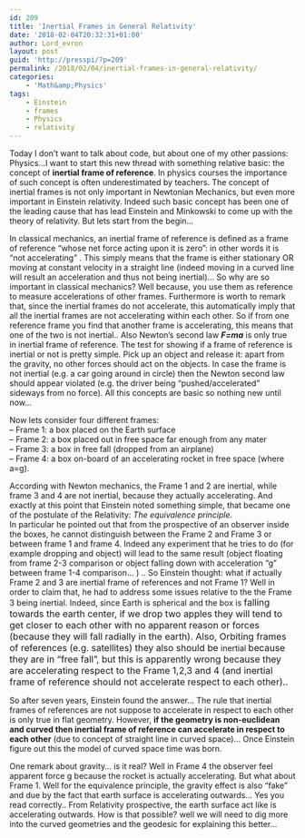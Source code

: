 ```yaml
---
id: 209
title: 'Inertial Frames in General Relativity'
date: '2018-02-04T20:32:31+01:00'
author: Lord_evron
layout: post
guid: 'http://presspi/?p=209'
permalink: /2018/02/04/inertial-frames-in-general-relativity/
categories:
    - 'Math&amp;Physics'
tags:
    - Einstein
    - frames
    - Physics
    - relativity
---
```


Today I don’t want to talk about code, but about one of my other passions: Physics…I want to start this new thread with something relative basic: the concept of **inertial frame of reference**. In physics courses the importance of such concept is often underestimated by teachers. The concept of inertial frames is not only important in Newtonian Mechanics, but even more important in Einstein relativity.  Indeed such basic concept has been one of the leading cause that has lead Einstein and Minkowski to come up with the theory of relativity. But lets start from the begin…

In classical mechanics, an inertial frame of reference is defined as a frame of reference “whose net force acting upon it is zero”: in other words it is “not accelerating” . This simply means that the frame is either stationary OR moving at constant velocity in a straight line (indeed moving in a curved line will result an acceleration and thus not being inertial)… So why are so important in classical mechanics? Well because, you use them as reference to measure accelerations of other frames. Furthermore is worth to remark that, since the inertial frames do not accelerate, this automatically imply that all the inertial frames are not accelerating within each other. So if from one reference frame you find that another frame is accelerating, this means that one of the two is not inertial.. Also Newton’s second law ***F=ma*** is only true in inertial frame of reference. The test for showing if a frame of reference is inertial or not is pretty simple. Pick up an object and release it: apart from the gravity, no other forces should act on the objects. In case the frame is not inertial (e.g. a car going around in circle) then the Newton second law should appear violated (e.g. the driver being “pushed/accelerated” sideways from no force). All this concepts are basic so nothing new until now…

Now lets consider four different frames:  
– Frame 1: a box placed on the Earth surface  
– Frame 2: a box placed out in free space far enough from any mater  
– Frame 3: a box in free fall (dropped from an airplane)  
– Frame 4: a box on-board of an accelerating rocket in free space (where a=g).

According with Newton mechanics, the Frame 1 and 2 are inertial, while frame 3 and 4 are not inertial, because they actually accelerating. And exactly at this point that Einstein noted something simple, that became one of the postulate of the Relativity: *The equivalence principle.*  
In particular he pointed out that from the prospective of an observer inside the boxes, he cannot distinguish between the Frame 2 and Frame 3 or between frame 1 and frame 4. Indeed any experiment that he tries to do (for example dropping and object) will lead to the same result (object floating from frame 2-3 comparison or object falling down with acceleration “g” between frame 1-4 comparison… ) .. So Einstein thought: what if actually Frame 2 and 3 are inertial frame of references and not Frame 1? Well in order to claim that, he had to address some issues relative to the the Frame 3 being inertial. Indeed, since Earth is spherical and the box is <span style="font-size: 1rem;">falling towards the earth center, if we drop two apples they will tend to get closer to each other with no apparent reason or forces (because they will fall radially in the earth). Also, Orbiting frames of references (e.g. satellites) they also should be </span>inertial <span style="font-size: 1rem;">because they are in “free fall”, but this is apparently wrong because they are accelerating respect to the Frame 1,2,3 and 4 (and inertial frame of reference should not accelerate respect to each other).. </span>

So after seven years, Einstein found the answer… The rule that inertial frames of references are not suppose to accelerate in respect to each other is only true in flat geometry. However, **if the geometry is non-euclidean and curved then inertial frame of reference can accelerate in respect to each other** (due to concept of straight line in curved space)… Once Einstein figure out this the model of curved space time was born.

One remark about gravity… is it real? Well in Frame 4 the observer feel apparent force g because the rocket is actually accelerating. But what about Frame 1. Well for the equivalence principle, the gravity effect is also “fake” and due by the fact that earth surface is accelerating outwards… Yes you read correctly.. From Relativity prospective, the earth surface act like is accelerating outwards. How is that possible? well we will need to dig more into the curved geometries and the geodesic for explaining this better…
